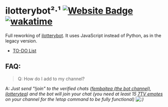 # ilotterybot²·¹ [![Website Badge](https://img.shields.io/website?down_color=red&down_message=down&style=plastic&up_color=green&up_message=up&url=https%3A%2F%2Fbot.hmmtodayiwill.ru%2F)](https://bot.hmmtodayiwill.ru/) [![wakatime](https://wakatime.com/badge/user/09f67b1c-0691-482a-a1d4-e4751e6962de/project/c3f899b4-ca47-46c7-9838-3548f0a9546f.svg?style=plastic)](https://wakatime.com/badge/user/09f67b1c-0691-482a-a1d4-e4751e6962de/project/c3f899b4-ca47-46c7-9838-3548f0a9546f?style=plastic)
Full reworking of [ilotterybot](https://github.com/notdankenough/ilotterybot). It uses JavaScript instead of Python, as in the legacy version.
+ [TO-DO List](https://github.com/NotDankEnough/iLotteryteaLive/projects/1)

## FAQ:
> Q: How do I add to my channel?

A: *Just send "!join" to the verified chats ([fembajtea (the bot channel)](https://www.twitch.tv/popout/fembajtea/chat), [ilotterytea](https://twitch.tv/popout/ilotterytea/chat)) and the bot will join your chat (you need at least 15 [7TV emotes](https://7tv.app) on your channel for the !etop command to be fully functional) ![:)](https://static-cdn.jtvnw.net/emoticons/v2/1/default/dark/1.0)*
